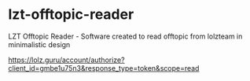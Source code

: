 # lzt-offtopic-reader
LZT Offtopic Reader - Software created to read offtopic from lolzteam in minimalistic design

https://lolz.guru/account/authorize?client_id=gmbe1u75n3&response_type=token&scope=read